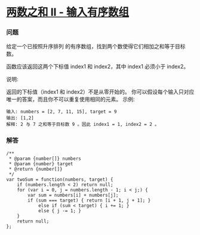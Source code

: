 # [两数之和 II - 输入有序数组](https://leetcode-cn.com/problems/two-sum-ii-input-array-is-sorted)

### 问题

给定一个已按照升序排列 的有序数组，找到两个数使得它们相加之和等于目标数。

函数应该返回这两个下标值 index1 和 index2，其中 index1 必须小于 index2。

说明:

返回的下标值（index1 和 index2）不是从零开始的。
你可以假设每个输入只对应唯一的答案，而且你不可以重复使用相同的元素。
示例:

```
输入: numbers = [2, 7, 11, 15], target = 9
输出: [1,2]
解释: 2 与 7 之和等于目标数 9 。因此 index1 = 1, index2 = 2 。
```

### 解答

```
/**
 * @param {number[]} numbers
 * @param {number} target
 * @return {number[]}
 */
var twoSum = function(numbers, target) {
    if (numbers.length < 2) return null;
    for (var i = 0, j = numbers.length - 1; i < j;) {
        var sum = numbers[i] + numbers[j];
        if (sum === target) { return [i + 1, j + 1]; }
            else if (sum < target) { i += 1; }
            else { j -= 1; }
    }
    return null;
};
```